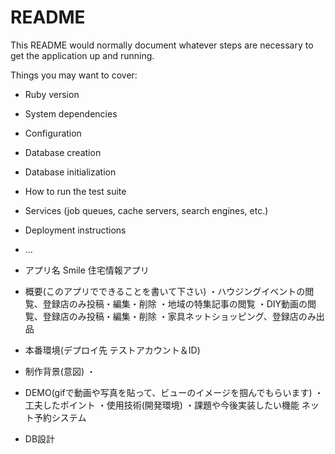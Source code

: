 # README

This README would normally document whatever steps are necessary to get the
application up and running.

Things you may want to cover:

* Ruby version

* System dependencies

* Configuration

* Database creation

* Database initialization

* How to run the test suite

* Services (job queues, cache servers, search engines, etc.)

* Deployment instructions

* ...

* アプリ名
 Smile 住宅情報アプリ

* 概要(このアプリでできることを書いて下さい)
 ・ハウジングイベントの閲覧、登録店のみ投稿・編集・削除
 ・地域の特集記事の閲覧
 ・DIY動画の閲覧、登録店のみ投稿・編集・削除
 ・家具ネットショッピング、登録店のみ出品

* 本番環境(デプロイ先 テストアカウント＆ID)

* 制作背景(意図)
・

* DEMO(gifで動画や写真を貼って、ビューのイメージを掴んでもらいます)
・工夫したポイント
・使用技術(開発環境)
・課題や今後実装したい機能
 ネット予約システム

* DB設計